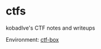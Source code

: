 # ctfs

kobadlve's CTF notes and writeups

Environment: [ctf-box](https://github.com/kobadlve/ctf-box)

